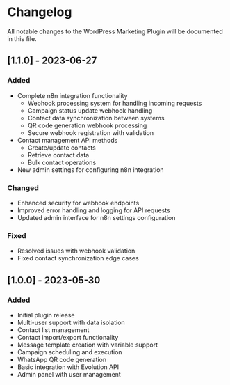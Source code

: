 # Changelog

All notable changes to the WordPress Marketing Plugin will be documented in this file.

## [1.1.0] - 2023-06-27

### Added
- Complete n8n integration functionality
  - Webhook processing system for handling incoming requests
  - Campaign status update webhook handling
  - Contact data synchronization between systems
  - QR code generation webhook processing
  - Secure webhook registration with validation
- Contact management API methods
  - Create/update contacts
  - Retrieve contact data
  - Bulk contact operations
- New admin settings for configuring n8n integration

### Changed
- Enhanced security for webhook endpoints
- Improved error handling and logging for API requests
- Updated admin interface for n8n settings configuration

### Fixed
- Resolved issues with webhook validation
- Fixed contact synchronization edge cases

## [1.0.0] - 2023-05-30

### Added
- Initial plugin release
- Multi-user support with data isolation
- Contact list management
- Contact import/export functionality
- Message template creation with variable support
- Campaign scheduling and execution
- WhatsApp QR code generation
- Basic integration with Evolution API
- Admin panel with user management
